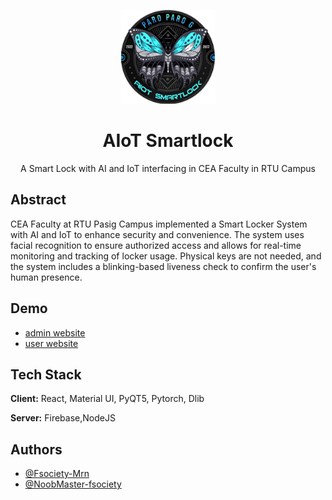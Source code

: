 <p align="center">
 <img width="150" height="150" src="https://github.com/Fsociety-Mrn/AIoT-Smartlock/blob/raspberry/Images/logo192x192.png" alt="Paro Paro G logo">
</p>

<h1 align="center">AIoT Smartlock</h1>

<p align="center">
    A Smart Lock with AI and IoT interfacing in CEA Faculty in RTU Campus
</p>

## Abstract

CEA Faculty at RTU Pasig Campus implemented a Smart Locker System with
AI and IoT to enhance security and convenience. The system uses facial
recognition to ensure authorized access and allows for real-time monitoring and
tracking of locker usage. Physical keys are not needed, and the system includes a
blinking-based liveness check to confirm the user's human presence.


## Demo
- [admin website](https://aiot-smartlock.firebaseapp.com/Login)
- [user website](https://user-aiot-smartlocker.web.app/Login)

## Tech Stack

**Client:** React, Material UI, PyQT5, Pytorch, Dlib

**Server:** Firebase,NodeJS


## Authors

- [@Fsociety-Mrn](https://github.com/Fsociety-Mrn)
- [@NoobMaster-fsociety](https://github.com/NoobMaster-fsociety)

